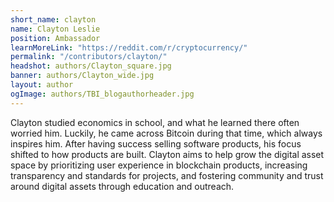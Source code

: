 ```yaml
---
short_name: clayton
name: Clayton Leslie
position: Ambassador
learnMoreLink: "https://reddit.com/r/cryptocurrency/"
permalink: "/contributors/clayton/"
headshot: authors/Clayton_square.jpg
banner: authors/Clayton_wide.jpg
layout: author
ogImage: authors/TBI_blogauthorheader.jpg
---
```

Clayton studied economics in school, and what he learned there often worried him. Luckily, he came across Bitcoin during that time, which always inspires him. After having success selling software products, his focus shifted to how products are built. Clayton aims to help grow the digital asset space by prioritizing user experience in blockchain products, increasing transparency and standards for projects, and fostering community and trust around digital assets through education and outreach. 